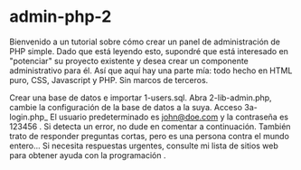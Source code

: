 # admin-php-2
Bienvenido a un tutorial sobre cómo crear un panel de administración de PHP simple. Dado que está leyendo esto, supondré que está interesado en "potenciar" su proyecto existente y desea crear un componente administrativo para él. Así que aquí hay una parte mía: todo hecho en HTML puro, CSS, Javascript y PHP. Sin marcos de terceros.

Crear una base de datos e importar 1-users.sql.
Abra 2-lib-admin.php, cambie la configuración de la base de datos a la suya.
Acceso 3a-login.php_ El usuario predeterminado es john@doe.com y la contraseña es 123456 .
Si detecta un error, no dude en comentar a continuación. También trato de responder preguntas cortas, pero es una persona contra el mundo entero... Si necesita respuestas urgentes, consulte mi lista de sitios web para obtener ayuda con la programación .
